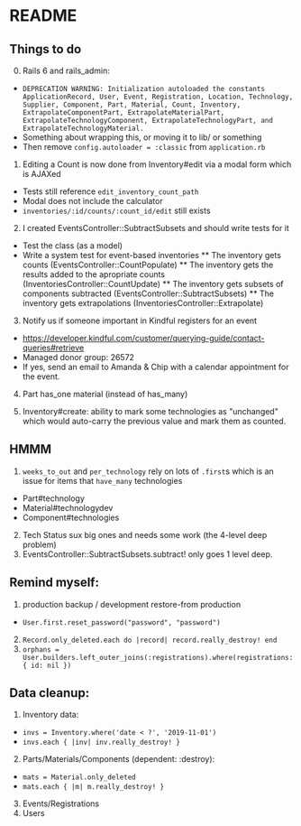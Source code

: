 # README
## Things to do
0. Rails 6 and rails_admin:
  - `DEPRECATION WARNING: Initialization autoloaded the constants ApplicationRecord, User, Event, Registration, Location, Technology, Supplier, Component, Part, Material, Count, Inventory, ExtrapolateComponentPart, ExtrapolateMaterialPart, ExtrapolateTechnologyComponent, ExtrapolateTechnologyPart, and ExtrapolateTechnologyMaterial.`
  - Something about wrapping this, or moving it to lib/ or something
  - Then remove `config.autoloader = :classic` from `application.rb`

1. Editing a Count is now done from Inventory#edit via a modal form which is AJAXed
  - Tests still reference `edit_inventory_count_path`
  - Modal does not include the calculator
  - `inventories/:id/counts/:count_id/edit` still exists

2. I created EventsController::SubtractSubsets and should write tests for it
  * Test the class (as a model)
  * Write a system test for event-based inventories
  ** The inventory gets counts (EventsController::CountPopulate)
  ** The inventory gets the results added to the apropriate counts (InventoriesController::CountUpdate)
  ** The inventory gets subsets of components subtracted (EventsController::SubtractSubsets)
  ** The inventory gets extrapolations (InventoriesController::Extrapolate)

3. Notify us if someone important in Kindful registers for an event
- https://developer.kindful.com/customer/querying-guide/contact-queries#retrieve
- Managed donor group: 26572
- If yes, send an email to Amanda & Chip with a calendar appointment for the event.

4. Part has_one material (instead of has_many)

5. Inventory#create: ability to mark some technologies as "unchanged" which would auto-carry the previous value and mark them as counted.

## HMMM
1. `weeks_to_out` and `per_technology` rely on lots of `.first`s which is an issue for items that `have_many` technologies
- Part#technology
- Material#technologydev
- Component#technologies
2. Tech Status sux big ones and needs some work (the 4-level deep problem)
3. EventsController::SubtractSubsets.subtract! only goes 1 level deep.

## Remind myself:
1. production backup / development restore-from production
  - `User.first.reset_password("password", "password")`
2. `Record.only_deleted.each do |record| record.really_destroy! end`
3. `orphans = User.builders.left_outer_joins(:registrations).where(registrations: { id: nil })`


## Data cleanup:
1. Inventory data:
- `invs = Inventory.where('date < ?', '2019-11-01')`
- `invs.each { |inv| inv.really_destroy! }`
2. Parts/Materials/Components (dependent: :destroy):
- `mats = Material.only_deleted`
- `mats.each { |m| m.really_destroy! }`
3. Events/Registrations
4. Users
